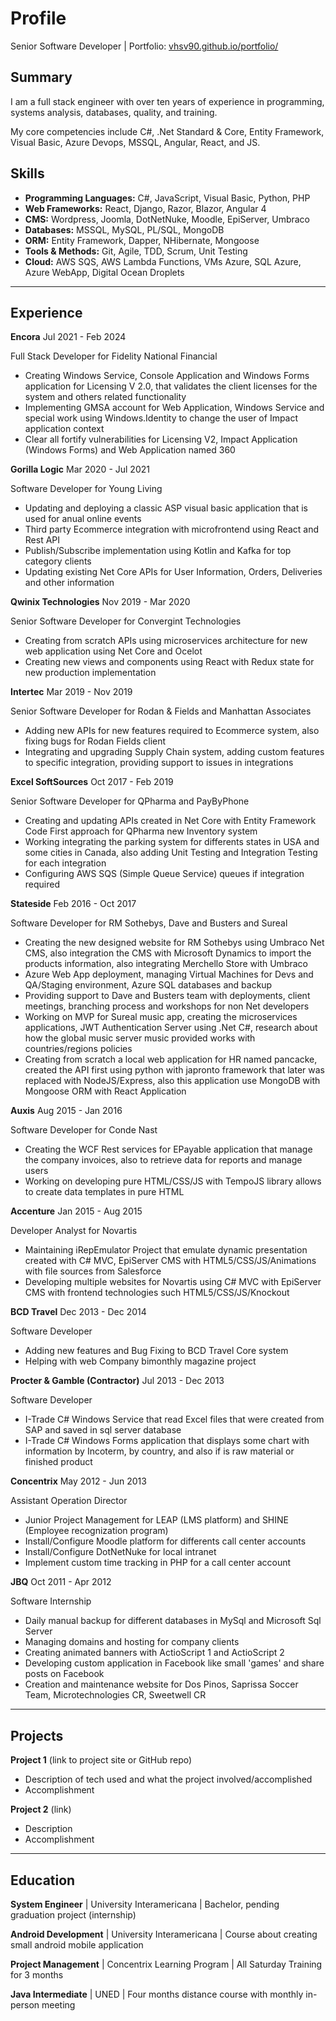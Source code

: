 # Profile
Senior Software Developer | Portfolio: [vhsv90.github.io/portfolio/](https://vhsv90.github.io/portfolio/)

## Summary
I am a full stack engineer with over ten years of experience in programming, systems analysis, databases, quality, and training.

My core competencies include C#, .Net Standard & Core, Entity Framework, Visual Basic, Azure Devops, MSSQL, Angular, React, and JS.

## Skills
- **Programming Languages:** C#, JavaScript, Visual Basic, Python, PHP
- **Web Frameworks:** React, Django, Razor, Blazor, Angular 4
- **CMS:** Wordpress, Joomla, DotNetNuke, Moodle, EpiServer, Umbraco
- **Databases:** MSSQL, MySQL, PL/SQL, MongoDB
- **ORM:** Entity Framework, Dapper, NHibernate, Mongoose
- **Tools & Methods:** Git, Agile, TDD, Scrum, Unit Testing
- **Cloud:** AWS SQS, AWS Lambda Functions, VMs Azure, SQL Azure, Azure WebApp, Digital Ocean Droplets

___

## Experience
**Encora** Jul 2021 - Feb 2024

Full Stack Developer for Fidelity National Financial
- Creating Windows Service, Console Application and Windows Forms application for Licensing V 2.0, that validates the client licenses for the system and others related functionality  
- Implementing GMSA account for Web Application, Windows Service and special work using Windows.Identity to change the user of Impact application context
- Clear all fortify vulnerabilities for Licensing V2, Impact Application (Windows Forms) and Web Application named 360  

**Gorilla Logic** Mar 2020 - Jul 2021

Software Developer for Young Living
- Updating and deploying a classic ASP visual basic application that is used for anual online events 
- Third party Ecommerce integration with microfrontend using React and Rest API
- Publish/Subscribe implementation using Kotlin and Kafka for top category clients
- Updating existing Net Core APIs for User Information, Orders, Deliveries and other information

**Qwinix Technologies** Nov 2019 - Mar 2020

Senior Software Developer for Convergint Technologies
- Creating from scratch APIs using microservices architecture for new web application using Net Core and Ocelot
- Creating new views and components using React with Redux state for new production implementation

**Intertec** Mar 2019 - Nov 2019

Senior Software Developer for Rodan & Fields and Manhattan Associates
- Adding new APIs for new features required to Ecommerce system, also fixing bugs for Rodan Fields client
- Integrating and upgrading Supply Chain system, adding custom features to specific integration, providing support to issues in integrations

**Excel SoftSources** Oct 2017 - Feb 2019

Senior Software Developer for QPharma and PayByPhone
- Creating and updating APIs created in Net Core with Entity Framework Code First approach for QPharma new Inventory system 
- Working integrating the parking system for differents states in USA and some cities in Canada, also adding Unit Testing and Integration Testing for each integration
- Configuring AWS SQS (Simple Queue Service) queues if integration required

**Stateside** Feb 2016 - Oct 2017

Software Developer for RM Sothebys, Dave and Busters and Sureal
- Creating the new designed website for RM Sothebys using Umbraco Net CMS, also integration the CMS with Microsoft Dynamics to import the products information, also integrating Merchello Store with Umbraco
- Azure Web App deployment, managing Virtual Machines for Devs and QA/Staging environment, Azure SQL databases and backup
- Providing support to Dave and Busters team with deployments, client meetings, branching process and workshops for non Net developers
- Working on MVP for Sureal music app, creating the microservices applications, JWT Authentication Server using .Net C#, research about how the global music server music provided works with countries/regions policies
- Creating from scratch a local web application for HR named pancacke, created the API first using python with japronto framework that later was replaced with NodeJS/Express, also this application use MongoDB with Mongoose ORM with React Application

**Auxis** Aug 2015 - Jan 2016

Software Developer for Conde Nast
- Creating the WCF Rest services for EPayable application that manage the company invoices, also to retrieve data for reports and manage users
- Working on developing pure HTML/CSS/JS with TempoJS library allows to create data templates in pure HTML

**Accenture** Jan 2015 - Aug 2015

Developer Analyst for Novartis
- Maintaining iRepEmulator Project that emulate dynamic presentation created with C# MVC, EpiServer CMS with HTML5/CSS/JS/Animations with file sources from Salesforce
- Developing multiple websites for Novartis using C# MVC with EpiServer CMS with frontend technologies such HTML5/CSS/JS/Knockout

**BCD Travel** Dec 2013 - Dec 2014

Software Developer
- Adding new features and Bug Fixing to BCD Travel Core system
- Helping with web Company bimonthly magazine project

**Procter & Gamble (Contractor)** Jul 2013 - Dec 2013

Software Developer
- I-Trade C# Windows Service that read Excel files that were created from SAP and saved in sql server database
- I-Trade C# Windows Forms application that displays some chart with information by Incoterm, by country, and also if is raw material or finished product

**Concentrix** May 2012 - Jun 2013

Assistant Operation Director
- Junior Project Management for LEAP (LMS platform) and SHINE (Employee recognization program)
- Install/Configure Moodle platform for differents call center accounts
- Install/Configure DotNetNuke for local intranet
- Implement custom time tracking in PHP for a call center account

**JBQ** Oct 2011 - Apr 2012

Software Internship 
- Daily manual backup for different databases in MySql and Microsoft Sql Server
- Managing domains and hosting for company clients
- Creating animated banners with ActioScript 1 and ActioScript 2
- Developing custom application in Facebook like small 'games' and share posts on Facebook
- Creation and maintenance website for Dos Pinos, Saprissa Soccer Team, Microtechnologies CR, Sweetwell CR

___

## Projects
**Project 1** (link to project site or GitHub repo)  
- Description of tech used and what the project involved/accomplished
- Accomplishment 

**Project 2** (link)
- Description 
- Accomplishment

___

## Education

**System Engineer** | University Interamericana | Bachelor, pending graduation project (internship)

**Android Development** | University Interamericana | Course about creating small android mobile application

**Project Management** | Concentrix Learning Program | All Saturday Training for 3 months

**Java Intermediate** | UNED | Four months distance course with monthly in-person meeting 
